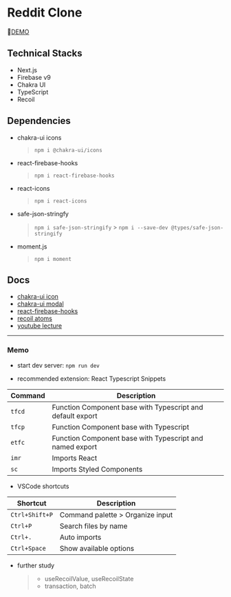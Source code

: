 # Reddit Clone

🔗[DEMO](https://nextjs-reddit-alpha.vercel.app/)

## Technical Stacks

- Next.js
- Firebase v9
- Chakra UI
- TypeScript
- Recoil

## Dependencies

- chakra-ui icons

  > `npm i @chakra-ui/icons`

- react-firebase-hooks

  > `npm i react-firebase-hooks`

- react-icons

  > `npm i react-icons`

- safe-json-stringfy

  > `npm i safe-json-stringify` > `npm i --save-dev @types/safe-json-stringify`

- moment.js
  > `npm i moment`

## Docs

- [chakra-ui icon](https://chakra-ui.com/docs/components/icon)
- [chakra-ui modal](https://chakra-ui.com/docs/components/modal)
- [react-firebase-hooks](https://github.com/CSFrequency/react-firebase-hooks)
- [recoil atoms](https://recoiljs.org/docs/basic-tutorial/atoms/)
- [youtube lecture](https://www.youtube.com/watch?v=zhx9FUSuAsM&list=PLu3PzwcGv6t7Xygj1GLM5DMKihUG2a92Y)

---

### Memo

- start dev server: `npm run dev`

- recommended extension: React Typescript Snippets

| Command | Description                                                |
| ------- | ---------------------------------------------------------- |
| `tfcd`  | Function Component base with Typescript and default export |
| `tfcp`  | Function Component base with Typescript                    |
| `etfc`  | Function Component base with Typescript and named export   |
| `imr`   | Imports React                                              |
| `sc`    | Imports Styled Components                                  |

- VSCode shortcuts

| Shortcut       | Description                      |
| -------------- | -------------------------------- |
| `Ctrl+Shift+P` | Command palette > Organize input |
| `Ctrl+P`       | Search files by name             |
| `Ctrl+.`       | Auto imports                     |
| `Ctrl+Space`   | Show available options           |

- further study
  > - useRecoilValue, useRecoilState
  > - transaction, batch
